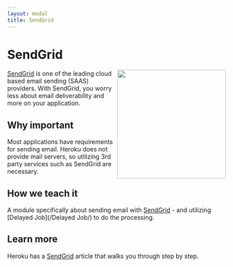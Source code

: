 ```yaml
---
layout: modal
title: SendGrid
---
```


SendGrid
===

<a href="http://sendgrid.com">
  <img src="http://assets2.sendgrid.com/mkt/assets/logos_brands/small/logo_full_color_flat-6e1d09e42b4fa8839788ccbe2cbfa943.jpg" width="250" align="right" />
</a>


[SendGrid](http://sendgrid.com) is one of the leading cloud based email sending (SAAS) providers.  With SendGrid, you worry less about email deliverability and more on your application.


Why important
---

Most applications have requirements for sending email.  Heroku does not provide mail servers, so utilizing 3rd party services such as SendGrid are necessary.


How we teach it
---

A module specifically about sending email with [SendGrid](http://sendgrid.com) - and utilizing [Delayed Job](/Delayed Job/) to do the processing.

Learn more
---

Heroku has a [SendGrid](https://devcenter.heroku.com/articles/sendgrid) article that walks you through step by step.
